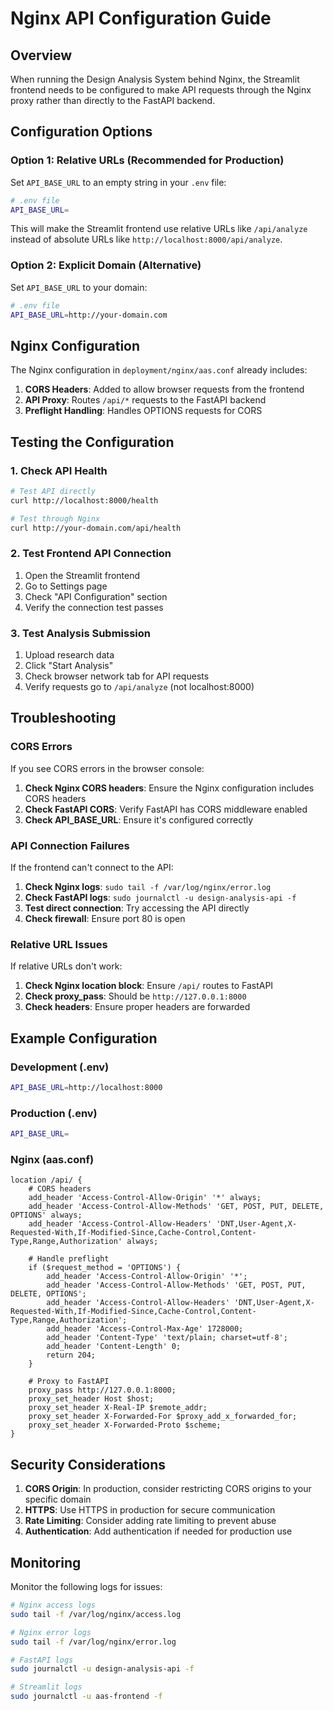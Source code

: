 # Nginx API Configuration Guide

## Overview

When running the Design Analysis System behind Nginx, the Streamlit frontend needs to be configured to make API requests through the Nginx proxy rather than directly to the FastAPI backend.

## Configuration Options

### Option 1: Relative URLs (Recommended for Production)

Set `API_BASE_URL` to an empty string in your `.env` file:

```bash
# .env file
API_BASE_URL=
```

This will make the Streamlit frontend use relative URLs like `/api/analyze` instead of absolute URLs like `http://localhost:8000/api/analyze`.

### Option 2: Explicit Domain (Alternative)

Set `API_BASE_URL` to your domain:

```bash
# .env file
API_BASE_URL=http://your-domain.com
```

## Nginx Configuration

The Nginx configuration in `deployment/nginx/aas.conf` already includes:

1. **CORS Headers**: Added to allow browser requests from the frontend
2. **API Proxy**: Routes `/api/*` requests to the FastAPI backend
3. **Preflight Handling**: Handles OPTIONS requests for CORS

## Testing the Configuration

### 1. Check API Health

```bash
# Test API directly
curl http://localhost:8000/health

# Test through Nginx
curl http://your-domain.com/api/health
```

### 2. Test Frontend API Connection

1. Open the Streamlit frontend
2. Go to Settings page
3. Check "API Configuration" section
4. Verify the connection test passes

### 3. Test Analysis Submission

1. Upload research data
2. Click "Start Analysis"
3. Check browser network tab for API requests
4. Verify requests go to `/api/analyze` (not localhost:8000)

## Troubleshooting

### CORS Errors

If you see CORS errors in the browser console:

1. **Check Nginx CORS headers**: Ensure the Nginx configuration includes CORS headers
2. **Check FastAPI CORS**: Verify FastAPI has CORS middleware enabled
3. **Check API_BASE_URL**: Ensure it's configured correctly

### API Connection Failures

If the frontend can't connect to the API:

1. **Check Nginx logs**: `sudo tail -f /var/log/nginx/error.log`
2. **Check FastAPI logs**: `sudo journalctl -u design-analysis-api -f`
3. **Test direct connection**: Try accessing the API directly
4. **Check firewall**: Ensure port 80 is open

### Relative URL Issues

If relative URLs don't work:

1. **Check Nginx location block**: Ensure `/api/` routes to FastAPI
2. **Check proxy_pass**: Should be `http://127.0.0.1:8000`
3. **Check headers**: Ensure proper headers are forwarded

## Example Configuration

### Development (.env)
```bash
API_BASE_URL=http://localhost:8000
```

### Production (.env)
```bash
API_BASE_URL=
```

### Nginx (aas.conf)
```nginx
location /api/ {
    # CORS headers
    add_header 'Access-Control-Allow-Origin' '*' always;
    add_header 'Access-Control-Allow-Methods' 'GET, POST, PUT, DELETE, OPTIONS' always;
    add_header 'Access-Control-Allow-Headers' 'DNT,User-Agent,X-Requested-With,If-Modified-Since,Cache-Control,Content-Type,Range,Authorization' always;
    
    # Handle preflight
    if ($request_method = 'OPTIONS') {
        add_header 'Access-Control-Allow-Origin' '*';
        add_header 'Access-Control-Allow-Methods' 'GET, POST, PUT, DELETE, OPTIONS';
        add_header 'Access-Control-Allow-Headers' 'DNT,User-Agent,X-Requested-With,If-Modified-Since,Cache-Control,Content-Type,Range,Authorization';
        add_header 'Access-Control-Max-Age' 1728000;
        add_header 'Content-Type' 'text/plain; charset=utf-8';
        add_header 'Content-Length' 0;
        return 204;
    }
    
    # Proxy to FastAPI
    proxy_pass http://127.0.0.1:8000;
    proxy_set_header Host $host;
    proxy_set_header X-Real-IP $remote_addr;
    proxy_set_header X-Forwarded-For $proxy_add_x_forwarded_for;
    proxy_set_header X-Forwarded-Proto $scheme;
}
```

## Security Considerations

1. **CORS Origin**: In production, consider restricting CORS origins to your specific domain
2. **HTTPS**: Use HTTPS in production for secure communication
3. **Rate Limiting**: Consider adding rate limiting to prevent abuse
4. **Authentication**: Add authentication if needed for production use

## Monitoring

Monitor the following logs for issues:

```bash
# Nginx access logs
sudo tail -f /var/log/nginx/access.log

# Nginx error logs
sudo tail -f /var/log/nginx/error.log

# FastAPI logs
sudo journalctl -u design-analysis-api -f

# Streamlit logs
sudo journalctl -u aas-frontend -f
```

